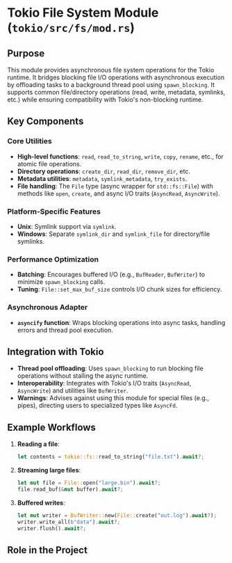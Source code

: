 # Tokio File System Module (`tokio/src/fs/mod.rs`)

## Purpose
This module provides asynchronous file system operations for the Tokio runtime. It bridges blocking file I/O operations with asynchronous execution by offloading tasks to a background thread pool using `spawn_blocking`. It supports common file/directory operations (read, write, metadata, symlinks, etc.) while ensuring compatibility with Tokio's non-blocking runtime.

## Key Components

### Core Utilities
- **High-level functions**: `read`, `read_to_string`, `write`, `copy`, `rename`, etc., for atomic file operations.
- **Directory operations**: `create_dir`, `read_dir`, `remove_dir`, etc.
- **Metadata utilities**: `metadata`, `symlink_metadata`, `try_exists`.
- **File handling**: The `File` type (async wrapper for `std::fs::File`) with methods like `open`, `create`, and async I/O traits (`AsyncRead`, `AsyncWrite`).

### Platform-Specific Features
- **Unix**: Symlink support via `symlink`.
- **Windows**: Separate `symlink_dir` and `symlink_file` for directory/file symlinks.

### Performance Optimization
- **Batching**: Encourages buffered I/O (e.g., `BufReader`, `BufWriter`) to minimize `spawn_blocking` calls.
- **Tuning**: `File::set_max_buf_size` controls I/O chunk sizes for efficiency.

### Asynchronous Adapter
- **`asyncify` function**: Wraps blocking operations into async tasks, handling errors and thread pool execution.

## Integration with Tokio
- **Thread pool offloading**: Uses `spawn_blocking` to run blocking file operations without stalling the async runtime.
- **Interoperability**: Integrates with Tokio's I/O traits (`AsyncRead`, `AsyncWrite`) and utilities like `BufWriter`.
- **Warnings**: Advises against using this module for special files (e.g., pipes), directing users to specialized types like `AsyncFd`.

## Example Workflows
1. **Reading a file**:
   ```rust
   let contents = tokio::fs::read_to_string("file.txt").await?;
   ```
2. **Streaming large files**:
   ```rust
   let mut file = File::open("large.bin").await?;
   file.read_buf(&mut buffer).await?;
   ```
3. **Buffered writes**:
   ```rust
   let mut writer = BufWriter::new(File::create("out.log").await?);
   writer.write_all(b"data").await?;
   writer.flush().await?;
   ```

## Role in the Project